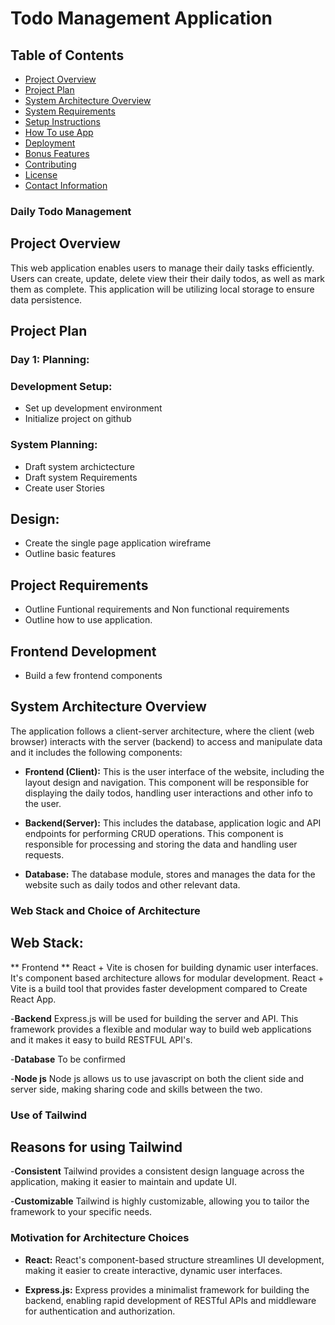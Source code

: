 # Todo Management Application

## Table of Contents
- [Project Overview](#project-overview)
- [Project Plan](#project-plan)
- [System Architecture Overview](#project-overview)
- [System Requirements](#solution-design)
- [Setup Instructions](#setup-instructions)
- [How To use App](#usage-instructions)
- [Deployment](#deployment)
- [Bonus Features](#bonus-features)
- [Contributing](#contributing)
- [License](#license)
- [Contact Information](#contact-information)

### Daily Todo Management

## Project Overview
This web application enables users to manage their daily tasks efficiently. Users can create, update, delete view their their daily todos, as well as mark them as complete. This application will be utilizing local storage to ensure data persistence.

## Project Plan
### Day 1: Planning:
### Development Setup:
- Set up development environment
- Initialize project on github
### System Planning:
- Draft system archictecture
- Draft system Requirements
- Create user Stories
## Design:
- Create the single page application wireframe
- Outline basic features
## Project Requirements
- Outline Funtional requirements and Non functional requirements
- Outline how to use application.
## Frontend Development
- Build a few frontend components

## System Architecture Overview
The application follows a client-server architecture, where the client (web browser) interacts with the server (backend) to access and manipulate data and it includes the following components:

- **Frontend (Client):** This is the user interface of the website, including the layout design and navigation.
     This component will be responsible for displaying the daily todos, handling user interactions and other info to the user.

- **Backend(Server):** This includes the database, application logic and API endpoints for performing CRUD operations. This component is responsible for processing and storing the data and handling user requests.

- **Database:** The database module, stores and manages the data for the website such as daily todos and other relevant data.

### Web Stack and Choice of Architecture
## Web Stack:
** Frontend ** React + Vite is chosen for building dynamic user interfaces. It's component based architecture allows for modular development. React + Vite is a build tool that provides faster development compared to Create React App.

-**Backend** Express.js will be used for building the server and API. This framework provides a flexible and modular way to build web applications and it makes it easy to build RESTFUL API's.

-**Database** To be confirmed

-**Node js** Node js allows us to use javascript on both the client side and server side, making sharing code and skills between the two.

### Use of Tailwind
## Reasons for using Tailwind
-**Consistent** Tailwind provides a consistent design language across the application, making it easier to maintain and update UI.

-**Customizable** Tailwind is highly customizable, allowing you to tailor the framework to your specific needs.

### Motivation for Architecture Choices

- **React:** React's component-based structure streamlines UI development, making it easier to create interactive, dynamic user interfaces.

- **Express.js:** Express provides a minimalist framework for building the backend, enabling rapid development of RESTful APIs and middleware for authentication and authorization.


